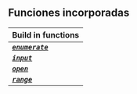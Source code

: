 ## Funciones incorporadas

|Build in functions|
|:-------------|
|[**_`enumerate`_**](enumerate/)|
|[**_`input`_**](input/readme.md)|
|[**_`open`_**](open/readme.md)|
|[**_`range`_**](range/readme.md)|